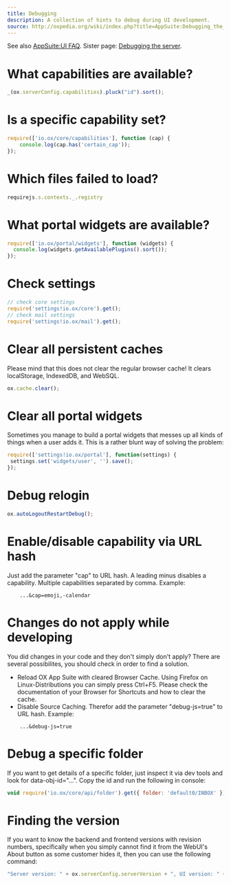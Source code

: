 ```yaml
---
title: Debugging
description: A collection of hints to debug during UI development.
source: http://oxpedia.org/wiki/index.php?title=AppSuite:Debugging_the_UI
---
```


See also [AppSuite:UI FAQ](http://oxpedia.org/wiki/index.php?title=AppSuite:UI_FAQ).
Sister page: [Debugging the server](http://oxpedia.org/wiki/index.php?title=AppSuite:Debugging_the_server).

# What capabilities are available?

```javascript
_(ox.serverConfig.capabilities).pluck("id").sort();
```

# Is a specific capability set?

```javascript
require(['io.ox/core/capabilities'], function (cap) {
    console.log(cap.has('certain_cap'));
});
```

# Which files failed to load?

```javascript
requirejs.s.contexts._.registry
```

# What portal widgets are available?

```javascript
require(['io.ox/portal/widgets'], function (widgets) {
  console.log(widgets.getAvailablePlugins().sort());
});
```

# Check settings

```javascript
// check core settings
require('settings!io.ox/core').get();
// check mail settings
require('settings!io.ox/mail').get();
```

# Clear all persistent caches

Please mind that this does not clear the regular browser cache! It clears localStorage, IndexedDB, and WebSQL.

```javascript
ox.cache.clear();
```

# Clear all portal widgets

Sometimes you manage to build a portal widgets that messes up all kinds of things when a user adds it. This is a rather blunt way of solving the problem:

```javascript
require(['settings!io.ox/portal'], function(settings) {
 settings.set('widgets/user', '').save();
}); 
```

# Debug relogin

```javascript
ox.autoLogoutRestartDebug();
```

# Enable/disable capability via URL hash

Just add the parameter "cap" to URL hash. A leading minus disables a capability. Multiple capabilities separated by comma. Example:

```url
    ...&cap=emoji,-calendar
```

# Changes do not apply while developing

You did changes in your code and they don't simply don't apply? 
There are several possibilites, you should check in order to find a solution.

- Reload OX App Suite with cleared Browser Cache. Using Firefox on Linux-Distributions you can simply press Ctrl+F5. Please check the documentation of your Browser for Shortcuts and how to clear the cache.
- Disable Source Caching. Therefor add the parameter "debug-js=true" to URL hash. Example:

```url
    ...&debug-js=true
```

# Debug a specific folder

If you want to get details of a specific folder, just inspect it via dev tools and look for data-obj-id="...". 
Copy the id and run the following in console:

```javascript
void require('io.ox/core/api/folder').get({ folder: 'default0/INBOX' }).always(_.inspect);
```

# Finding the version

If you want to know the backend and frontend versions with revision numbers, specifically when you simply cannot find it from the WebUI's About button as some customer hides it, then you can use the following command:

```javascript
"Server version: " + ox.serverConfig.serverVersion + ", UI version: " + ox.version
```
